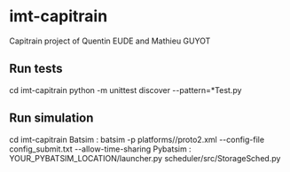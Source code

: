# imt-capitrain
Capitrain project of Quentin EUDE and Mathieu GUYOT

## Run tests
cd imt-capitrain
python -m unittest discover --pattern=*Test.py

## Run simulation
cd imt-capitrain
Batsim :
batsim -p platforms//proto2.xml  --config-file config_submit.txt --allow-time-sharing
Pybatsim :
YOUR_PYBATSIM_LOCATION/launcher.py scheduler/src/StorageSched.py